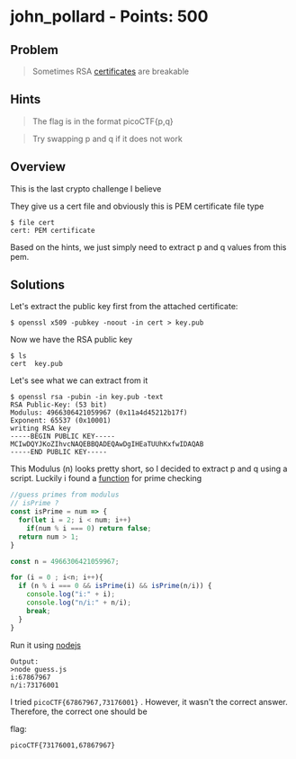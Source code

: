 # john_pollard - Points: 500

## Problem

> Sometimes RSA [certificates](https://2019shell1.picoctf.com/static/ccd7ba84ead965bd2033a54c4dbb8ae0/cert) are breakable

## Hints

> The flag is in the format picoCTF{p,q}

> Try swapping p and q if it does not work

## Overview

This is the last crypto challenge I believe

They give us a cert file and obviously this is PEM certificate file type
```
$ file cert
cert: PEM certificate
```

Based on the hints, we just simply need to extract p and q values from this pem.

## Solutions

Let's extract the public key first from the attached certificate:
```
$ openssl x509 -pubkey -noout -in cert > key.pub
```
Now we have the RSA public key 
```
$ ls
cert  key.pub
```
Let's see what we can extract from it
```
$ openssl rsa -pubin -in key.pub -text
RSA Public-Key: (53 bit)
Modulus: 4966306421059967 (0x11a4d45212b17f)
Exponent: 65537 (0x10001)
writing RSA key
-----BEGIN PUBLIC KEY-----
MCIwDQYJKoZIhvcNAQEBBQADEQAwDgIHEaTUUhKxfwIDAQAB
-----END PUBLIC KEY-----
```

This Modulus (n) looks pretty short, so I decided to extract p and q using a script. Luckily i found a [function](https://stackoverflow.com/questions/40200089/number-prime-test-in-javascript) for prime checking
```js
//guess primes from modulus
// isPrime ?
const isPrime = num => {
  for(let i = 2; i < num; i++)
    if(num % i === 0) return false;
  return num > 1;
}

const n = 4966306421059967;

for (i = 0 ; i<n; i++){
  if (n % i === 0 && isPrime(i) && isPrime(n/i)) {
    console.log("i:" + i);
    console.log("n/i:" + n/i);
    break;
  }
}
```
Run it using [nodejs](https://nodejs.org)
```
Output:
>node guess.js
i:67867967
n/i:73176001
```

I tried ```picoCTF{67867967,73176001}``` . However, it wasn't the correct answer. Therefore, the correct one should be

flag:
```
picoCTF{73176001,67867967}
```
